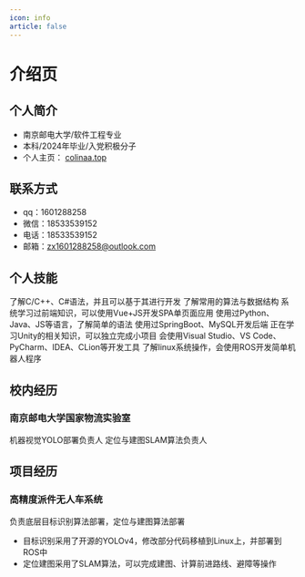 ```yaml
---
icon: info
article: false
---
```


# 介绍页

## 个人简介

- 南京邮电大学/软件工程专业
- 本科/2024年毕业/入党积极分子
- 个人主页： [colinaa.top](https://colinaa.top)

## 联系方式

- qq：1601288258
- 微信：18533539152
- 电话：18533539152
- 邮箱：zx1601288258@outlook.com

## 个人技能

了解C/C++、C#语法，并且可以基于其进行开发
了解常用的算法与数据结构
系统学习过前端知识，可以使用Vue+JS开发SPA单页面应用
使用过Python、Java、JS等语言，了解简单的语法
使用过SpringBoot、MySQL开发后端
正在学习Unity的相关知识，可以独立完成小项目
会使用Visual Studio、VS Code、PyCharm、IDEA、CLion等开发工具
了解linux系统操作，会使用ROS开发简单机器人程序

## 校内经历


### 南京邮电大学国家物流实验室

机器视觉YOLO部署负责人
定位与建图SLAM算法负责人

## 项目经历

### 高精度派件无人车系统

负责底层目标识别算法部署，定位与建图算法部署


- 目标识别采用了开源的YOLOv4，修改部分代码移植到Linux上，并部署到ROS中
- 定位建图采用了SLAM算法，可以完成建图、计算前进路线、避障等操作


